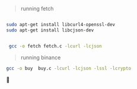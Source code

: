 

>running fetch
```sh

sudo apt-get install libcurl4-openssl-dev
sudo apt-get install libcjson-dev


 gcc -o fetch fetch.c -lcurl -lcjson
```


> running binance
```sh
gcc -o buy  buy.c -lcurl -lcjson -lssl -lcrypto

```




